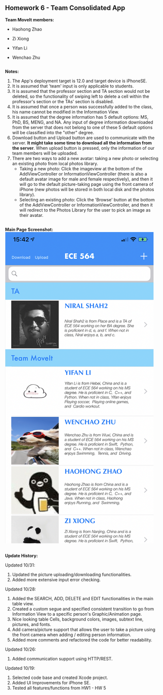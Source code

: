 ## Homework 6 - Team Consolidated App

**Team MoveIt members:**

- Haohong Zhao

- Zi Xiong

- Yifan Li

- Wenchao Zhu

##
**Notes:**
1. The App's deployment target is 12.0 and target device is iPhoneSE.
2. It is assumed that 'team' input is only applicable to students.
3. It is assumed that the professor section and TA section would not be deleted, so the functionality of swiping left to delete a cell within the professor's section or the TAs' section is disabled.
4. It is assumed that once a person was successfully added to the class, his name cannot be modified in the Information View.
5. It is assumed that the degree information has 5 default options: MS, PhD, BS, MENG, and NA. Any input of degree information downloaded from the server that does not belong to one of these 5 default options will be classified into the "other" degree.
6. Download button and Upload button are used to communicate with the server. **It might take some time to download all the information from the server**. When upload button is pressed, only the information of our team members will be uploaded.
7. There are two ways to add a new avatar: taking a new photo or selecting an existing photo from local photos library. 
   - Taking a new photo: Click the imageview at the bottom of the AddViewController or InformationViewController (there is also a default avatar image for male and female respectively), and then it will go to the default picture-taking page using the front camera of iPhone (new photos will be stored in both local disk and the photos library).
   - Selecting an existing photo: Click the 'Browse' button at the bottom of the AddViewController or InformationViewController, and then it will redirect to the Photos Library for the user to pick an image as their avatar.


##
**Main Page Screenshot:**
![screen shot](./screenshot.png)

##
**Update History:**

Updated 10/31:

1. Updated the picture uploading/downloading functionalities.
2. Added more extensive input error checking.

Updated 10/28:

1. Added the SEARCH, ADD, DELETE and EDIT functionalities in the main table view.
2. Created a custom segue and specified consistent transition to go from Information View to a specific person's Graphic/Animation page. 
3. Nice looking table Cells, background colors, images, subtext line, pictures, and fonts.
4. Add camera/picture support that allows the user to take a picture using the front camera when adding / editing person information. 
5. Added more comments and refactored the code for better readability.

Updated 10/26:

1. Added communication support using HTTP/REST.

Updated 10/19:

1. Selected code base and created Xcode project.
2. Added UI Improvements for iPhone SE.
3. Tested all features/functions from HW1 - HW 5


